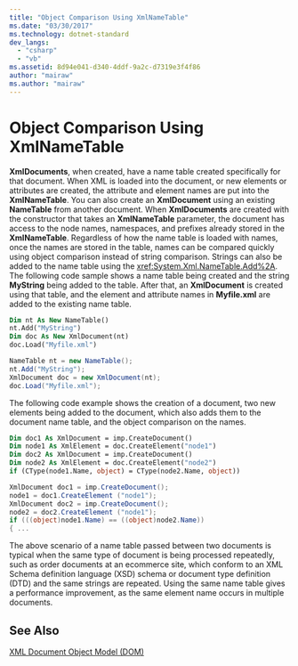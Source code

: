 ```yaml
---
title: "Object Comparison Using XmlNameTable"
ms.date: "03/30/2017"
ms.technology: dotnet-standard
dev_langs: 
  - "csharp"
  - "vb"
ms.assetid: 8d94e041-d340-4ddf-9a2c-d7319e3f4f86
author: "mairaw"
ms.author: "mairaw"
---
```

# Object Comparison Using XmlNameTable
**XmlDocuments**, when created, have a name table created specifically for that document. When XML is loaded into the document, or new elements or attributes are created, the attribute and element names are put into the **XmlNameTable**. You can also create an **XmlDocument** using an existing **NameTable** from another document. When **XmlDocuments** are created with the constructor that takes an **XmlNameTable** parameter, the document has access to the node names, namespaces, and prefixes already stored in the **XmlNameTable**. Regardless of how the name table is loaded with names, once the names are stored in the table, names can be compared quickly using object comparison instead of string comparison. Strings can also be added to the name table using the <xref:System.Xml.NameTable.Add%2A>. The following code sample shows a name table being created and the string **MyString** being added to the table. After that, an **XmlDocument** is created using that table, and the element and attribute names in **Myfile.xml** are added to the existing name table.  
  
```vb  
Dim nt As New NameTable()  
nt.Add("MyString")  
Dim doc As New XmlDocument(nt)  
doc.Load("Myfile.xml")  
```  
  
```csharp  
NameTable nt = new NameTable();  
nt.Add("MyString");  
XmlDocument doc = new XmlDocument(nt);  
doc.Load("Myfile.xml");  
```  
  
 The following code example shows the creation of a document, two new elements being added to the document, which also adds them to the document name table, and the object comparison on the names.  
  
```vb  
Dim doc1 As XmlDocument = imp.CreateDocument()  
Dim node1 As XmlElement = doc.CreateElement("node1")  
Dim doc2 As XmlDocument = imp.CreateDocument()  
Dim node2 As XmlElement = doc.CreateElement("node2")  
if (CType(node1.Name, object) = CType(node2.Name, object))  
```  
  
```csharp  
XmlDocument doc1 = imp.CreateDocument();  
node1 = doc1.CreateElement ("node1");  
XmlDocument doc2 = imp.CreateDocument();  
node2 = doc2.CreateElement ("node1");  
if (((object)node1.Name) == ((object)node2.Name))  
{ ...  
```  
  
 The above scenario of a name table passed between two documents is typical when the same type of document is being processed repeatedly, such as order documents at an ecommerce site, which conform to an XML Schema definition language (XSD) schema or document type definition (DTD) and the same strings are repeated. Using the same name table gives a performance improvement, as the same element name occurs in multiple documents.  
  
## See Also  
 [XML Document Object Model (DOM)](../../../../docs/standard/data/xml/xml-document-object-model-dom.md)
